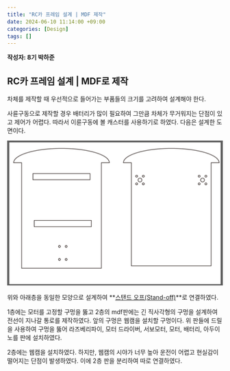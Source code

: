 ```yaml
---
title: "RC카 프레임 설계 | MDF 제작"
date: 2024-06-10 11:14:00 +09:00
categories: [Design]
tags: []
---
```


**작성자: 8기 박하준**

## RC카 프레임 설계 | MDF로 제작

차체를 제작할 때 우선적으로 들어가는 부품들의 크기를 고려하여 설계해야 한다.

사륜구동으로 제작할 경우 배터리가 많이 필요하여 그만큼 차체가 무거워지는 단점이 있고 제어가 어렵다. 따라서 이륜구동에 볼 캐스터를 사용하기로 하였다. 다음은 설계한 도면이다.

![Untitled](/assets/img/박하준.png)

위와 아래층을 동일한 모양으로 설계하여 **[스탠드 오프(Stand-off)](https://www.devicemart.co.kr/goods/view?no=4511)**로 연결하였다.

1층에는 모터를 고정할 구멍을 뚫고 2층의 mdf판에는 긴 직사각형의 구멍을 설계하여 전선이 지나갈 통로를 제작하였다. 앞의 구멍은 웹캠을 설치할 구멍이다. 위 판들에 드릴을 사용하여 구멍을 뚫어 라즈베리파이, 모터 드라이버, 서보모터, 모터, 배터리, 아두이노를 판에 설치하였다.

2층에는 웹캠을 설치하였다. 하지만, 웹캠의 시야가 너무 높아 운전이 어렵고 현실감이 떨어지는 단점이 발생하였다. 이에 2층 판을 분리하여 따로 연결하였다.


